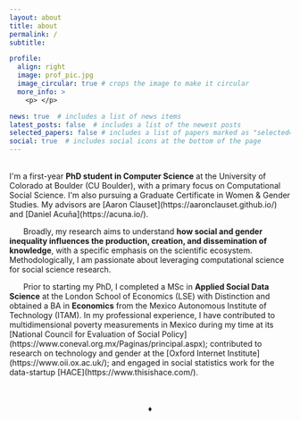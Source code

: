 ```yaml
---
layout: about
title: about
permalink: /
subtitle:

profile:
  align: right
  image: prof_pic.jpg
  image_circular: true # crops the image to make it circular
  more_info: >
    <p> </p>

news: true  # includes a list of news items
latest_posts: false  # includes a list of the newest posts
selected_papers: false # includes a list of papers marked as "selected={true}"
social: true  # includes social icons at the bottom of the page
---
```


<br>
I'm a first-year <b>PhD student in Computer Science</b> at the University of Colorado at Boulder (CU Boulder), with a primary focus on Computational Social Science. I'm also pursuing a Graduate Certificate in Women & Gender Studies. My advisors are [Aaron Clauset](https://aaronclauset.github.io/) and [Daniel Acuña](https://acuna.io/).
<br>

<p style="text-indent: 25px;">Broadly, my research aims to understand <b>how social and gender inequality influences the production, creation, and dissemination of knowledge</b>, with a specific emphasis on the scientific ecosystem. Methodologically, I am passionate about leveraging computational science for social science research. </p>


<p style="text-indent: 25px;">Prior to starting my PhD, I completed a MSc in <b>Applied Social Data Science</b> at the London School of Economics (LSE) with Distinction and obtained a BA in <b>Economics</b> from the Mexico Autonomous Institute of Technology (ITAM). In my professional experience, I have contributed to multidimensional poverty measurements in Mexico during my time at its [National Council for Evaluation of Social Policy](https://www.coneval.org.mx/Paginas/principal.aspx); contributed to research on technology and gender at the [Oxford Internet Institute](https://www.oii.ox.ac.uk/); and engaged in social statistics work for the data-startup [HACE](https://www.thisishace.com/). </p>

<br>
<br>
<center> ♦ </center>
<br>
